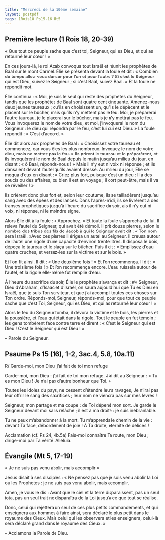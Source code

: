 ```yaml
---
title: "Mercredi de la 10ème semaine"
layout: postpdf
tags: 1Rois18 Ps15-16 Mt5
---
```


## Première lecture (1 Rois 18, 20-39)
« Que tout ce peuple sache que c’est toi, Seigneur, qui es Dieu, et qui as retourné leur cœur ! »

En ces jours-là, le roi Acab convoqua tout Israël et réunit les prophètes de Baal sur le mont Carmel.
Élie se présenta devant la foule et dit :
« Combien de temps allez-vous danser pour l’un et pour l’autre ?
Si c’est le Seigneur qui est Dieu, suivez le Seigneur ; si c’est Baal, suivez Baal. »
Et la foule ne répondit mot.

Élie continua :
« Moi, je suis le seul qui reste des prophètes du Seigneur,
tandis que les prophètes de Baal sont quatre cent cinquante.
Amenez-nous deux jeunes taureaux ;
qu’ils en choisissent un, qu’ils le dépècent et le placent sur le bûcher, mais qu’ils n’y mettent pas le feu.
Moi, je préparerai l’autre taureau, je le placerai sur le bûcher, mais je n’y mettrai pas le feu.
Vous invoquerez le nom de votre dieu, et moi, j’invoquerai le nom du Seigneur :
le dieu qui répondra par le feu, c’est lui qui est Dieu. »
La foule répondit : « C’est d’accord. »

Élie dit alors aux prophètes de Baal :
« Choisissez votre taureau et commencez, car vous êtes les plus nombreux.
Invoquez le nom de votre dieu, mais ne mettez pas le feu. »
Ils prirent le taureau et le préparèrent,
et ils invoquèrent le nom de Baal depuis le matin jusqu’au milieu du jour,
en disant : « ô Baal, réponds-nous ! »
Mais il n’y eut ni voix ni réponse ; et ils dansaient devant l’autel qu’ils avaient dressé.
Au milieu du jour, Élie se moqua d’eux en disant :
« Criez plus fort, puisque c’est un dieu :
Il a des soucis ou des affaires, ou bien il est en voyage ; il dort peut-être, mais il va se réveiller ! »

Ils crièrent donc plus fort
et, selon leur coutume, ils se tailladèrent jusqu’au sang avec des épées et des lances.
Dans l’après-midi, ils se livrèrent à des transes prophétiques jusqu’à l’heure du sacrifice du soir,
ais il n’y eut ni voix, ni réponse, ni le moindre signe.

Alors Élie dit à la foule : « Approchez. » Et toute la foule s’approcha de lui.
Il releva l’autel du Seigneur, qui avait été démoli.
Il prit douze pierres, selon le nombre des tribus des fils de Jacob
à qui le Seigneur avait dit : « Ton nom sera Israël. »Avec ces pierres il érigea un autel au Seigneur.
Il creusa autour de l’autel une rigole d’une capacité d’environ trente litres.
Il disposa le bois, dépeça le taureau et le plaça sur le bûcher.
Puis il dit : « Emplissez d’eau quatre cruches, et versez-les sur la victime et sur le bois. »

Et l’on fit ainsi. Il dit : « Une deuxième fois ! » Et l’on recommença.
Il dit : « Une troisième fois ! » Et l’on recommença encore.
L’eau ruissela autour de l’autel, et la rigole elle-même fut remplie d’eau.


À l’heure du sacrifice du soir, Élie le prophète s’avança et dit :
#« Seigneur, Dieu d’Abraham, d’Isaac et d’Israël, on saura aujourd’hui que Tu es Dieu en Israël,
que je suis Ton serviteur, et que j’ai accompli toutes ces choses sur Ton ordre.
Réponds-moi, Seigneur, réponds-moi,
pour que tout ce peuple sache que c’est Toi, Seigneur, qui es Dieu, et qui as retourné leur cœur ! »

Alors le feu du Seigneur tomba, il dévora la victime et le bois,
les pierres et la poussière, et l’eau qui était dans la rigole.
Tout le peuple en fut témoin ; les gens tombèrent face contre terre et dirent :
« C’est le Seigneur qui est Dieu ! C’est le Seigneur qui est Dieu ! »

– Parole du Seigneur.

## Psaume Ps 15 (16), 1-2, 3ac.4, 5.8, 10a.11)
R/ Garde-moi, mon Dieu, j’ai fait de toi mon refuge

Garde-moi, mon Dieu :
j’ai fait de toi mon refuge.
J’ai dit au Seigneur : « Tu es mon Dieu !
Je n’ai pas d’autre bonheur que Toi. »

Toutes les idoles du pays,
ne cessent d’étendre leurs ravages,
Je n’irai pas leur offrir le sang des sacrifices ;
leur nom ne viendra pas sur mes lèvres !

Seigneur, mon partage et ma coupe :
de Toi dépend mon sort.
Je garde le Seigneur devant moi sans relâche ;
il est à ma droite : je suis inébranlable.

Tu ne peux m’abandonner à la mort.
Tu m’apprends le chemin de la vie :
devant Ta face, débordement de joie !
À Ta droite, éternité de délices !

Acclamation (cf. Ps 24, 4b.5a)
Fais-moi connaître Ta route, mon Dieu ;
dirige-moi par Ta vérité.
Alléluia.

## Évangile (Mt 5, 17-19)
« Je ne suis pas venu abolir, mais accomplir »

Jésus disait à ses disciples :
« Ne pensez pas que je sois venu abolir la Loi ou les Prophètes :
je ne suis pas venu abolir, mais accomplir.

Amen, je vous le dis :
Avant que le ciel et la terre disparaissent,
pas un seul iota, pas un seul trait ne disparaîtra de la Loi
jusqu’à ce que tout se réalise.

Donc, celui qui rejettera un seul de ces plus petits commandements,
et qui enseignera aux hommes à faire ainsi,
sera déclaré le plus petit dans le royaume des Cieux.
Mais celui qui les observera et les enseignera,
celui-là sera déclaré grand dans le royaume des Cieux. »

– Acclamons la Parole de Dieu.
